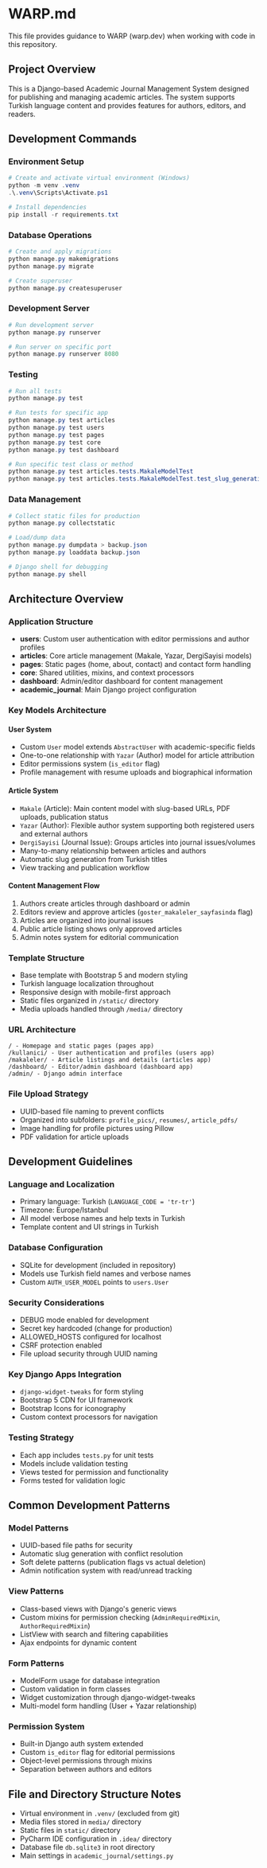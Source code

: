 # WARP.md

This file provides guidance to WARP (warp.dev) when working with code in this repository.

## Project Overview

This is a Django-based Academic Journal Management System designed for publishing and managing academic articles. The system supports Turkish language content and provides features for authors, editors, and readers.

## Development Commands

### Environment Setup
```powershell
# Create and activate virtual environment (Windows)
python -m venv .venv
.\.venv\Scripts\Activate.ps1

# Install dependencies
pip install -r requirements.txt
```

### Database Operations
```powershell
# Create and apply migrations
python manage.py makemigrations
python manage.py migrate

# Create superuser
python manage.py createsuperuser
```

### Development Server
```powershell
# Run development server
python manage.py runserver

# Run server on specific port
python manage.py runserver 8080
```

### Testing
```powershell
# Run all tests
python manage.py test

# Run tests for specific app
python manage.py test articles
python manage.py test users
python manage.py test pages
python manage.py test core
python manage.py test dashboard

# Run specific test class or method
python manage.py test articles.tests.MakaleModelTest
python manage.py test articles.tests.MakaleModelTest.test_slug_generation
```

### Data Management
```powershell
# Collect static files for production
python manage.py collectstatic

# Load/dump data
python manage.py dumpdata > backup.json
python manage.py loaddata backup.json

# Django shell for debugging
python manage.py shell
```

## Architecture Overview

### Application Structure
- **users**: Custom user authentication with editor permissions and author profiles
- **articles**: Core article management (Makale, Yazar, DergiSayisi models)
- **pages**: Static pages (home, about, contact) and contact form handling
- **core**: Shared utilities, mixins, and context processors
- **dashboard**: Admin/editor dashboard for content management
- **academic_journal**: Main Django project configuration

### Key Models Architecture

#### User System
- Custom `User` model extends `AbstractUser` with academic-specific fields
- One-to-one relationship with `Yazar` (Author) model for article attribution
- Editor permissions system (`is_editor` flag)
- Profile management with resume uploads and biographical information

#### Article System
- `Makale` (Article): Main content model with slug-based URLs, PDF uploads, publication status
- `Yazar` (Author): Flexible author system supporting both registered users and external authors
- `DergiSayisi` (Journal Issue): Groups articles into journal issues/volumes
- Many-to-many relationship between articles and authors
- Automatic slug generation from Turkish titles
- View tracking and publication workflow

#### Content Management Flow
1. Authors create articles through dashboard or admin
2. Editors review and approve articles (`goster_makaleler_sayfasinda` flag)
3. Articles are organized into journal issues
4. Public article listing shows only approved articles
5. Admin notes system for editorial communication

### Template Structure
- Base template with Bootstrap 5 and modern styling
- Turkish language localization throughout
- Responsive design with mobile-first approach
- Static files organized in `/static/` directory
- Media uploads handled through `/media/` directory

### URL Architecture
```
/ - Homepage and static pages (pages app)
/kullanici/ - User authentication and profiles (users app)  
/makaleler/ - Article listings and details (articles app)
/dashboard/ - Editor/admin dashboard (dashboard app)
/admin/ - Django admin interface
```

### File Upload Strategy
- UUID-based file naming to prevent conflicts
- Organized into subfolders: `profile_pics/`, `resumes/`, `article_pdfs/`
- Image handling for profile pictures using Pillow
- PDF validation for article uploads

## Development Guidelines

### Language and Localization
- Primary language: Turkish (`LANGUAGE_CODE = 'tr-tr'`)
- Timezone: Europe/Istanbul
- All model verbose names and help texts in Turkish
- Template content and UI strings in Turkish

### Database Configuration
- SQLite for development (included in repository)
- Models use Turkish field names and verbose names
- Custom `AUTH_USER_MODEL` points to `users.User`

### Security Considerations
- DEBUG mode enabled for development
- Secret key hardcoded (change for production)
- ALLOWED_HOSTS configured for localhost
- CSRF protection enabled
- File upload security through UUID naming

### Key Django Apps Integration
- `django-widget-tweaks` for form styling
- Bootstrap 5 CDN for UI framework
- Bootstrap Icons for iconography
- Custom context processors for navigation

### Testing Strategy
- Each app includes `tests.py` for unit tests
- Models include validation testing
- Views tested for permission and functionality
- Forms tested for validation logic

## Common Development Patterns

### Model Patterns
- UUID-based file paths for security
- Automatic slug generation with conflict resolution
- Soft delete patterns (publication flags vs actual deletion)
- Admin notification system with read/unread tracking

### View Patterns
- Class-based views with Django's generic views
- Custom mixins for permission checking (`AdminRequiredMixin`, `AuthorRequiredMixin`)
- ListView with search and filtering capabilities
- Ajax endpoints for dynamic content

### Form Patterns
- ModelForm usage for database integration
- Custom validation in form classes
- Widget customization through django-widget-tweaks
- Multi-model form handling (User + Yazar relationship)

### Permission System
- Built-in Django auth system extended
- Custom `is_editor` flag for editorial permissions
- Object-level permissions through mixins
- Separation between authors and editors

## File and Directory Structure Notes

- Virtual environment in `.venv/` (excluded from git)
- Media files stored in `media/` directory
- Static files in `static/` directory  
- PyCharm IDE configuration in `.idea/` directory
- Database file `db.sqlite3` in root directory
- Main settings in `academic_journal/settings.py`